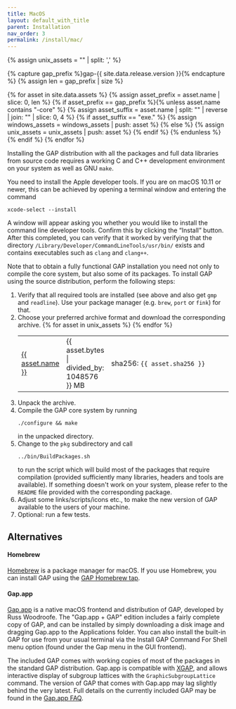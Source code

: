 ```yaml
---
title: MacOS
layout: default_with_title
parent: Installation
nav_order: 3
permalink: /install/mac/
---
```


{% assign unix_assets    = "" | split: ',' %}

{% capture gap_prefix %}gap-{{ site.data.release.version }}{% endcapture %}
{% assign len = gap_prefix | size %}

{% for asset in site.data.assets %}
  {% assign asset_prefix = asset.name | slice: 0, len %}
  {% if asset_prefix == gap_prefix %}{% unless asset.name contains "-core" %}
    {% assign asset_suffix = asset.name | split: "" | reverse | join: "" | slice: 0, 4 %}
    {% if asset_suffix == "exe." %}
      {% assign windows_assets = windows_assets | push: asset %}
    {% else %}
      {% assign unix_assets = unix_assets | push: asset %}
    {% endif %}
    {% endunless %}{% endif %}
{% endfor %}

Installing the GAP distribution with all the packages and full data
libraries from source code requires a working C and C++ development
environment on your system as well as GNU `make`.

You need to install the Apple developer tools. If you are on
macOS 10.11 or newer, this can be achieved by opening a terminal window
and entering the command

    xcode-select --install

A window will appear
asking you whether you would like to install the command line developer
tools. Confirm this by clicking the “Install” button. After this
completed, you can verify that it worked by verifying that the directory
`/Library/Developer/CommandLineTools/usr/bin/` exists and contains executables
such as `clang` and `clang++`.


Note that to obtain a fully functional GAP installation you need not only to
compile the core system, but also some of its packages. To install
GAP using the source distribution, perform the following steps:

1. Verify that all required tools are installed (see above and also get `gmp` and `readline`).
Use your package manager (e.g. `brew`, `port` or `fink`) for that.
1. Choose your preferred archive format and download the corresponding archive.
   <table>
   <colgroup>
    <col width="15%">
    <col width="5%">
    <col>
   </colgroup>
   {% for asset in unix_assets %}
   <tr>
     <td>
       <a href="{{ asset.url }}">{{ asset.name }}</a>
     </td>
     <td>{{ asset.bytes | divided_by: 1048576 }} MB</td>
     <td>sha256: <code>{{ asset.sha256 }}</code> </td>
   </tr>
   {% endfor %}
   </table>
1. Unpack the archive.
1. Compile the GAP core system by running
   ```
   ./configure && make
   ```
   in the unpacked directory.
1. Change to the `pkg` subdirectory and call
   ```
   ../bin/BuildPackages.sh
   ```
   to run the script which will build most of the packages that require
   compilation (provided sufficiently many libraries, headers and tools are
   available). If something doesn't work on your system, please refer to the
   `README` file provided with the corresponding package.
1. Adjust some links/scripts/icons etc., to
make the new version of GAP available to the users of your machine.
1. Optional: run a few tests.




<h2>Alternatives</h2>

#### Homebrew

[Homebrew](http://brew.sh/) is a package manager for macOS.
If you use Homebrew, you can install GAP using the
[GAP Homebrew tap](https://github.com/gap-system/homebrew-gap).

#### Gap.app

[Gap.app](https://cocoagap.sourceforge.io/) is a native macOS frontend
and distribution of GAP, developed by Russ Woodroofe.  The "Gap.app + GAP" edition
includes a fairly complete copy of GAP, and can be installed by simply downloading a
disk image and dragging Gap.app to the Applications folder.  You can also install the built-in
GAP for use from your usual terminal via the Install GAP Command For Shell menu option
(found under the Gap menu in the GUI frontend).

The included GAP comes with working copies of most of the packages in the
standard GAP distribution.  Gap.app is compatible with
[XGAP](https://gap-packages.github.io/xgap/), and allows interactive display
of subgroup lattices with the `GraphicSubgroupLattice` command.
The version of GAP that comes with Gap.app may lag slightly behind the very latest.
Full details on the currently included GAP may be found in the
[Gap.app FAQ](https://cocoagap.sourceforge.io/faq.html#gapversioninfo).
